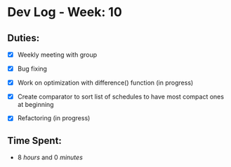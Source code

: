 # Dev Log - Week: 10
 
## Duties:
  - [X] Weekly meeting with group
  - [X] Bug fixing
  - [X] Work on optimization with difference() function (in progress)
  - [X] Create comparator to sort list of schedules to have most compact ones at beginning
  - [X] Refactoring (in progress)

 
## Time Spent: 
  * 8 _hours_ and 0 _minutes_
